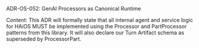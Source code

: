 ADR-OS-052: GenAI Processors as Canonical Runtime

Content: This ADR will formally state that all internal agent and service logic for HAiOS MUST be implemented using the Processor and PartProcessor patterns from this library. It will also declare our Turn Artifact schema as superseded by ProcessorPart.